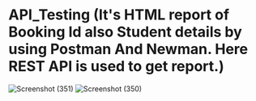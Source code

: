 # API_Testing (It's HTML report of Booking Id also Student details by using Postman And Newman. Here REST API is used to get report.)
![Screenshot (351)](https://github.com/sufiurrhaman/API_Testing/assets/90712313/cfdf8ce9-be71-440c-8bf8-3fb82aab42f0)
![Screenshot (350)](https://github.com/sufiurrhaman/API_Testing/assets/90712313/8f4c7b8b-bf12-4154-a4aa-409005cb9389)

